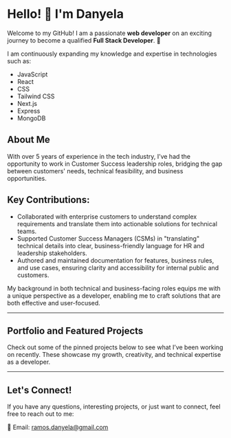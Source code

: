 # Hello! 👋 I'm Danyela
Welcome to my GitHub! I am a passionate **web developer** on an exciting journey to become a qualified **Full Stack Developer**. 🚀

I am continuously expanding my knowledge and expertise in technologies such as:

- JavaScript
- React
- CSS
- Tailwind CSS
- Next.js
- Express
- MongoDB
  
## About Me
With over 5 years of experience in the tech industry, I’ve had the opportunity to work in Customer Success leadership roles, bridging the gap between customers' needs, technical feasibility, and business opportunities.

## Key Contributions:
- Collaborated with enterprise customers to understand complex requirements and translate them into actionable solutions for technical teams.
- Supported Customer Success Managers (CSMs) in "translating" technical details into clear, business-friendly language for HR and leadership stakeholders.
- Authored and maintained documentation for features, business rules, and use cases, ensuring clarity and accessibility for internal public and customers.

My background in both technical and business-facing roles equips me with a unique perspective as a developer, enabling me to craft solutions that are both effective and user-focused.

___

## Portfolio and Featured Projects
Check out some of the pinned projects below to see what I’ve been working on recently. These showcase my growth, creativity, and technical expertise as a developer.

___

## Let's Connect!
If you have any questions, interesting projects, or just want to connect, feel free to reach out to me:

📧 Email: ramos.danyela@gmail.com

